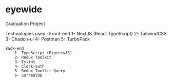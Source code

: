# eyewide
Graduation Project

Technologies used :
    Front-end 
        1- NextJS (React TypeScript)
        2- TailwindCSS
        3- Chadcn-ui
        4- Postman
        5- TurboPack
        
    Back-end
        1- TypeScript (ExpressJS)
        2- Redux Toolkit
        3- Eslint
        4- Clerk-auth
        5- Redux Toolkit Query
        6- SurrealDB